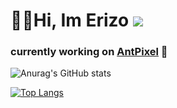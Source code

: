# 👋👋Hi, Im Erizo ![](https://komarev.com/ghpvc/?username=Erizo-the-creator&color=blue&style=flat)
### currently working on [AntPixel](https://github.com/Erizo-the-creator/AntPixel) 🔭 

![Anurag's GitHub stats](https://github-readme-stats.vercel.app/api?username=Erizo-the-creator&show_icons=true&theme=radical)

[![Top Langs](https://github-readme-stats.vercel.app/api/top-langs/?username=Erizo-the-creator&layout=compact&theme=radical&hide=C)](https://github.com/Erizo-the-creator)
